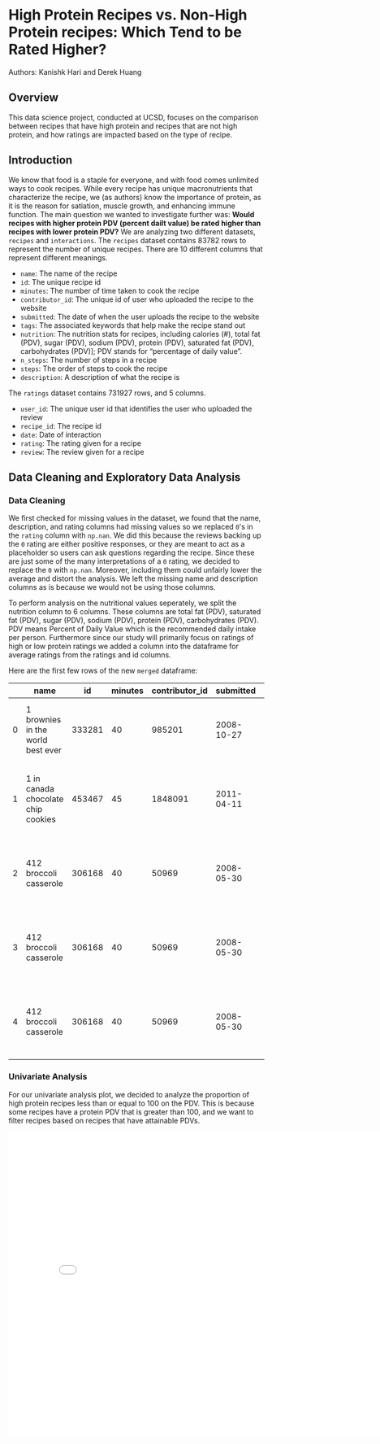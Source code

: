 # High Protein Recipes vs. Non-High Protein recipes: Which Tend to be Rated Higher?
Authors: Kanishk Hari and Derek Huang
## Overview
This data science project, conducted at UCSD, focuses on the comparison between recipes that have high protein and recipes that are not high protein, and how ratings are impacted based on the type of recipe. 
## Introduction
We know that food is a staple for everyone, and with food comes unlimited ways to cook recipes. While every recipe has unique macronutrients that characterize the recipe, we (as authors) know the importance of protein, as it is the reason for satiation, muscle growth, and enhancing immune function. The main question we wanted to investigate further was: **Would recipes with higher protein PDV (percent dailt value) be rated higher than recipes with lower protein PDV?** We are analyzing two different datasets, `recipes` and `interactions`. 
The `recipes` dataset contains 83782 rows to represent the number of unique recipes. There are 10 different columns that represent different meanings.
- `name`: The name of the recipe
- `id`: The unique recipe id
- `minutes`: The number of time taken to cook the recipe
- `contributor_id`: The unique id of user who uploaded the recipe to the website
- `submitted`: The date of when the user uploads the recipe to the website
- `tags`: The associated keywords that help make the recipe stand out
- `nutrition`: The nutrition stats for recipes, including calories (#), total fat (PDV), sugar (PDV), sodium (PDV), protein (PDV), saturated fat (PDV), carbohydrates (PDV)]; PDV stands for “percentage of daily value”.
- `n_steps`: The number of steps in a recipe
- `steps`: The order of steps to cook the recipe
- `description`: A description of what the recipe is

The `ratings` dataset contains 731927 rows, and 5 columns. 
- `user_id`: The unique user id that identifies the user who uploaded the review
- `recipe_id`: The recipe id 
- `date`: Date of interaction
- `rating`: The rating given for a recipe
- `review`: The review given for a recipe

## Data Cleaning and Exploratory Data Analysis
### Data Cleaning
We first checked for missing values in the dataset, we found that the name, description, and rating columns had missing values so we replaced `0`'s in the `rating` column with `np.nan`. We did this because the reviews backing up the `0` rating are either positive responses, or they are meant to act as a placeholder so users can ask questions regarding the recipe. Since these are just some of the many interpretations of a `0` rating, we decided to replace the `0` with `np.nan`. Moreover, including them could unfairly lower the average and distort the analysis. We left the missing name and description columns as is because we would not be using those columns.

To perform analysis on the nutritional values seperately, we split the nutrition column to 6 columns. These columns are total fat (PDV), saturated fat (PDV), sugar (PDV), sodium (PDV), protein (PDV), carbohydrates (PDV). PDV means Percent of Daily Value which is the recommended daily intake per person. Furthermore since our study will primarily focus on ratings of high or low protein ratings we added a column into the dataframe for average ratings from the ratings and id columns.

Here are the first few rows of the new `merged` dataframe:

|    | name                                 |     id |   minutes |   contributor_id | submitted   | nutrition                                    |   n_steps |   n_ingredients |          user_id |   recipe_id | date       |   rating |   average_rating |   calories |   total_fat_PDV |   sugar_PDV |   sodium_PDV |   protein_PDV |   saturated_fat_PDV |   carbohydrates_PDV | high_protein   | mising_avg_rating   | high_rating   |   prop_protein |   nutrient_density | difficulty_level   |
|----|--------------------------------------|--------|-----------|------------------|-------------|----------------------------------------------|-----------|-----------------|------------------|-------------|------------|----------|------------------|------------|-----------------|-------------|--------------|---------------|---------------------|---------------------|----------------|---------------------|---------------|----------------|--------------------|--------------------|
|  0 | 1 brownies in the world    best ever | 333281 |        40 |           985201 | 2008-10-27  | [138.4, 10.0, 50.0, 3.0, 3.0, 19.0, 6.0]     |        10 |               9 | 386585           |      333281 | 2008-11-19 |        4 |                4 |      138.4 |              10 |          50 |            3 |             3 |                  19 |                   6 | False          | False               | True          |      0.0433526 |           0.520231 | Easy               |
|  1 | 1 in canada chocolate chip cookies   | 453467 |        45 |          1848091 | 2011-04-11  | [595.1, 46.0, 211.0, 22.0, 13.0, 51.0, 26.0] |        12 |              11 | 424680           |      453467 | 2012-01-26 |        5 |                5 |      595.1 |              46 |         211 |           22 |            13 |                  51 |                  26 | False          | False               | True          |      0.0436901 |           0.534364 | Easy               |
|  2 | 412 broccoli casserole               | 306168 |        40 |            50969 | 2008-05-30  | [194.8, 20.0, 6.0, 32.0, 22.0, 36.0, 3.0]    |         6 |               9 |  29782           |      306168 | 2008-12-31 |        5 |                5 |      194.8 |              20 |           6 |           32 |            22 |                  36 |                   3 | True           | False               | True          |      0.225873  |           0.426078 | Easy               |
|  3 | 412 broccoli casserole               | 306168 |        40 |            50969 | 2008-05-30  | [194.8, 20.0, 6.0, 32.0, 22.0, 36.0, 3.0]    |         6 |               9 |      1.19628e+06 |      306168 | 2009-04-13 |        5 |                5 |      194.8 |              20 |           6 |           32 |            22 |                  36 |                   3 | True           | False               | True          |      0.225873  |           0.426078 | Easy               |
|  4 | 412 broccoli casserole               | 306168 |        40 |            50969 | 2008-05-30  | [194.8, 20.0, 6.0, 32.0, 22.0, 36.0, 3.0]    |         6 |               9 | 768828           |      306168 | 2013-08-02 |        5 |                5 |      194.8 |              20 |           6 |           32 |            22 |                  36 |                   3 | True           | False               | True          |      0.225873  |           0.426078 | Easy               |


### Univariate Analysis
For our univariate analysis plot, we decided to analyze the proportion of high protein recipes less than or equal to 100 on the PDV. This is because some recipes have a protein PDV that is greater than 100, and we want to filter recipes based on recipes that have attainable PDVs. 
<iframe
  src="assets/univariate-protein.html"
  width="800"
  height="600"
  frameborder="0"></iframe>
